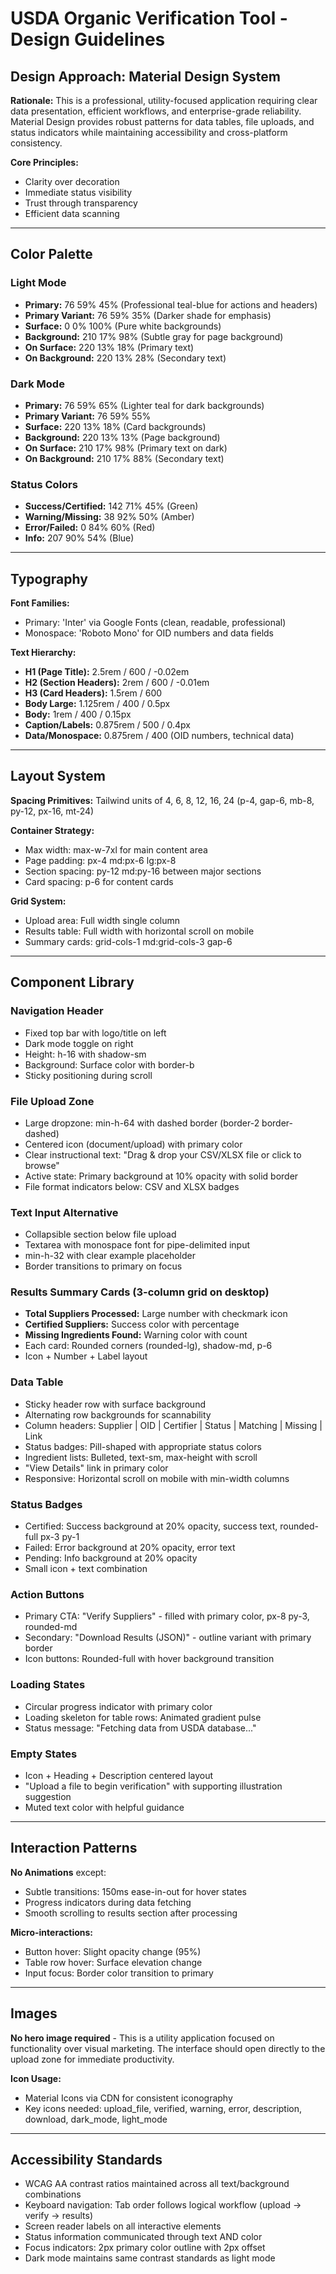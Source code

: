 # USDA Organic Verification Tool - Design Guidelines

## Design Approach: Material Design System

**Rationale:** This is a professional, utility-focused application requiring clear data presentation, efficient workflows, and enterprise-grade reliability. Material Design provides robust patterns for data tables, file uploads, and status indicators while maintaining accessibility and cross-platform consistency.

**Core Principles:**
- Clarity over decoration
- Immediate status visibility
- Trust through transparency
- Efficient data scanning

---

## Color Palette

### Light Mode
- **Primary:** 76 59% 45% (Professional teal-blue for actions and headers)
- **Primary Variant:** 76 59% 35% (Darker shade for emphasis)
- **Surface:** 0 0% 100% (Pure white backgrounds)
- **Background:** 210 17% 98% (Subtle gray for page background)
- **On Surface:** 220 13% 18% (Primary text)
- **On Background:** 220 13% 28% (Secondary text)

### Dark Mode
- **Primary:** 76 59% 65% (Lighter teal for dark backgrounds)
- **Primary Variant:** 76 59% 55%
- **Surface:** 220 13% 18% (Card backgrounds)
- **Background:** 220 13% 13% (Page background)
- **On Surface:** 210 17% 98% (Primary text on dark)
- **On Background:** 210 17% 88% (Secondary text)

### Status Colors
- **Success/Certified:** 142 71% 45% (Green)
- **Warning/Missing:** 38 92% 50% (Amber)
- **Error/Failed:** 0 84% 60% (Red)
- **Info:** 207 90% 54% (Blue)

---

## Typography

**Font Families:**
- Primary: 'Inter' via Google Fonts (clean, readable, professional)
- Monospace: 'Roboto Mono' for OID numbers and data fields

**Text Hierarchy:**
- **H1 (Page Title):** 2.5rem / 600 / -0.02em
- **H2 (Section Headers):** 2rem / 600 / -0.01em
- **H3 (Card Headers):** 1.5rem / 600
- **Body Large:** 1.125rem / 400 / 0.5px
- **Body:** 1rem / 400 / 0.15px
- **Caption/Labels:** 0.875rem / 500 / 0.4px
- **Data/Monospace:** 0.875rem / 400 (OID numbers, technical data)

---

## Layout System

**Spacing Primitives:** Tailwind units of 4, 6, 8, 12, 16, 24 (p-4, gap-6, mb-8, py-12, px-16, mt-24)

**Container Strategy:**
- Max width: max-w-7xl for main content area
- Page padding: px-4 md:px-6 lg:px-8
- Section spacing: py-12 md:py-16 between major sections
- Card spacing: p-6 for content cards

**Grid System:**
- Upload area: Full width single column
- Results table: Full width with horizontal scroll on mobile
- Summary cards: grid-cols-1 md:grid-cols-3 gap-6

---

## Component Library

### Navigation Header
- Fixed top bar with logo/title on left
- Dark mode toggle on right
- Height: h-16 with shadow-sm
- Background: Surface color with border-b
- Sticky positioning during scroll

### File Upload Zone
- Large dropzone: min-h-64 with dashed border (border-2 border-dashed)
- Centered icon (document/upload) with primary color
- Clear instructional text: "Drag & drop your CSV/XLSX file or click to browse"
- Active state: Primary background at 10% opacity with solid border
- File format indicators below: CSV and XLSX badges

### Text Input Alternative
- Collapsible section below file upload
- Textarea with monospace font for pipe-delimited input
- min-h-32 with clear example placeholder
- Border transitions to primary on focus

### Results Summary Cards (3-column grid on desktop)
- **Total Suppliers Processed:** Large number with checkmark icon
- **Certified Suppliers:** Success color with percentage
- **Missing Ingredients Found:** Warning color with count
- Each card: Rounded corners (rounded-lg), shadow-md, p-6
- Icon + Number + Label layout

### Data Table
- Sticky header row with surface background
- Alternating row backgrounds for scannability
- Column headers: Supplier | OID | Certifier | Status | Matching | Missing | Link
- Status badges: Pill-shaped with appropriate status colors
- Ingredient lists: Bulleted, text-sm, max-height with scroll
- "View Details" link in primary color
- Responsive: Horizontal scroll on mobile with min-width columns

### Status Badges
- Certified: Success background at 20% opacity, success text, rounded-full px-3 py-1
- Failed: Error background at 20% opacity, error text
- Pending: Info background at 20% opacity
- Small icon + text combination

### Action Buttons
- Primary CTA: "Verify Suppliers" - filled with primary color, px-8 py-3, rounded-md
- Secondary: "Download Results (JSON)" - outline variant with primary border
- Icon buttons: Rounded-full with hover background transition

### Loading States
- Circular progress indicator with primary color
- Loading skeleton for table rows: Animated gradient pulse
- Status message: "Fetching data from USDA database..."

### Empty States
- Icon + Heading + Description centered layout
- "Upload a file to begin verification" with supporting illustration suggestion
- Muted text color with helpful guidance

---

## Interaction Patterns

**No Animations** except:
- Subtle transitions: 150ms ease-in-out for hover states
- Progress indicators during data fetching
- Smooth scrolling to results section after processing

**Micro-interactions:**
- Button hover: Slight opacity change (95%)
- Table row hover: Surface elevation change
- Input focus: Border color transition to primary

---

## Images

**No hero image required** - This is a utility application focused on functionality over visual marketing. The interface should open directly to the upload zone for immediate productivity.

**Icon Usage:**
- Material Icons via CDN for consistent iconography
- Key icons needed: upload_file, verified, warning, error, description, download, dark_mode, light_mode

---

## Accessibility Standards

- WCAG AA contrast ratios maintained across all text/background combinations
- Keyboard navigation: Tab order follows logical workflow (upload → verify → results)
- Screen reader labels on all interactive elements
- Status information communicated through text AND color
- Focus indicators: 2px primary color outline with 2px offset
- Dark mode maintains same contrast standards as light mode